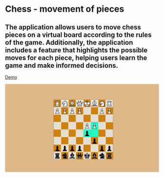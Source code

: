 # Chess - movement of pieces

## The application allows users to move chess pieces on a virtual board according to the rules of the game. Additionally, the application includes a feature that highlights the possible moves for each piece, helping users learn the game and make informed decisions.

<a href="https://chess-six-sage.vercel.app/">Demo</a>

<img src="./figure sah/chess.png">

